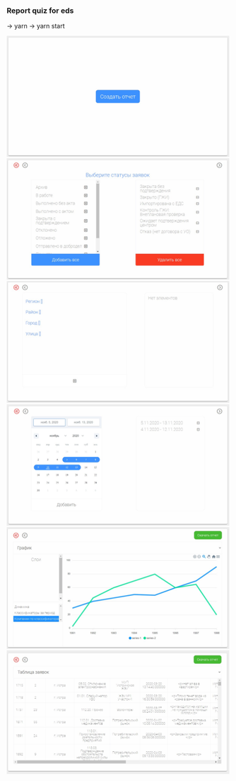  ### Report quiz for eds
 
 -> yarn
 -> yarn start

![work](screenshots/Screenshot_1.jpg)
![work](screenshots/Screenshot_2.jpg)
![work](screenshots/Screenshot_3.jpg)
![work](screenshots/Screenshot_4.jpg)
![work](screenshots/Screenshot_5.jpg)
![work](screenshots/Screenshot_6.jpg)